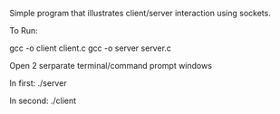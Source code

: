 Simple program that illustrates client/server interaction using sockets.

To Run:

gcc -o client client.c
gcc -o server server.c

Open 2 serparate terminal/command prompt windows

In first:
	./server

In second:
	./client
